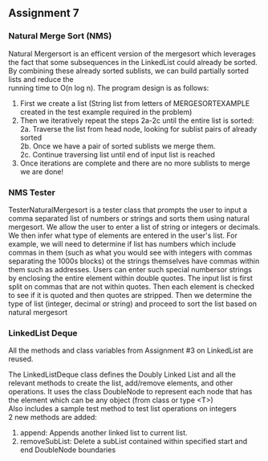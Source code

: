 ## Assignment 7

### Natural Merge Sort (NMS)
Natural Mergersort is an efficent version of the mergesort which leverages the fact that some subsequences in the LinkedList could already be sorted. By combining these already sorted sublists, we can build partially sorted lists and reduce the      
running time to O(n log n). The program design is as follows:                                                                                            
1. First we create a list (String list from letters of MERGESORTEXAMPLE created in the test example required in the problem)              
2. Then we iteratively repeat the steps 2a-2c until the entire list is sorted:                                               
2a. Traverse the list from head node, looking for sublist pairs of already sorted                                            
2b. Once we have a pair of sorted sublists we merge them.                                                                    
2c. Continue traversing list until end of input list is reached                                                              
3. Once iterations are complete and there are no more sublists to merge we are done!                                         

### NMS Tester
TesterNaturalMergesort is a tester class that prompts the user to input a comma separated list of numbers or strings and sorts them using natural mergesort. We allow the user to enter a list of string or integers or decimals. We then infer what type of elements are entered in the user's list. For example, we will need to determine if list has numbers which include commas in them (such as what you would see with integers with commas separating the 1000s blocks) ot the strings themselves have commas within them such as addresses. Users can enter such special numbersor strings by enclosing the entire element within double quotes. The input list is first split on commas that are not within quotes. Then each element is checked to see if it is quoted and then quotes are stripped. Then we determine the type of list (integer, decimal or string) and proceed to sort the list based on natural mergesort        
                                                                                                                                             
### LinkedList Deque
All the methods and class variables from Assignment #3 on LinkedList are reused.

The LinkedListDeque class defines the Doubly Linked List and all the relevant methods to create the list, add/remove elements, and other operations. It uses the class DoubleNode to represent each node that has the element which can be any object (from class or type \<T\>)                         
Also includes a sample test method to test list operations on integers                                                                                                                                     
2 new methods are added:                                                                                                                        
1. append: Appends another linked list to current list.                                                                                        
2. removeSubList: Delete a subList contained within specified start and end DoubleNode boundaries                                              

